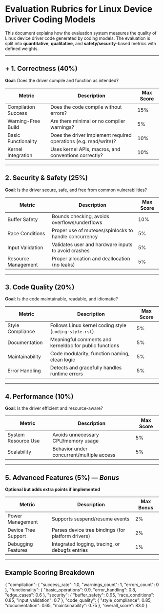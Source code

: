 #  Evaluation Rubrics for Linux Device Driver Coding Models

This document explains how the evaluation system measures the quality of Linux device driver code generated by coding models. The evaluation is split into **quantitative**, **qualitative**, and **safety/security**-based metrics with defined weights.

---

## + 1. Correctness (40%)

**Goal**: Does the driver compile and function as intended?

| Metric                | Description                                                  | Max Score |
|----------------------|--------------------------------------------------------------|-----------|
| Compilation Success  | Does the code compile without errors?                        | 15%       |
| Warning-Free Build   | Are there minimal or no compiler warnings?                   | 5%        |
| Basic Functionality  | Does the driver implement required operations (e.g. read/write)? | 10%   |
| Kernel Integration   | Uses kernel APIs, macros, and conventions correctly?          | 10%       |

---

##  2. Security & Safety (25%)

**Goal**: Is the driver secure, safe, and free from common vulnerabilities?

| Metric               | Description                                                   | Max Score |
|---------------------|---------------------------------------------------------------|-----------|
| Buffer Safety        | Bounds checking, avoids overflows/underflows                 | 10%       |
| Race Conditions      | Proper use of mutexes/spinlocks to handle concurrency        | 5%        |
| Input Validation     | Validates user and hardware inputs to avoid crashes          | 5%        |
| Resource Management  | Proper allocation and deallocation (no leaks)                | 5%        |

---

##  3. Code Quality (20%)

**Goal**: Is the code maintainable, readable, and idiomatic?

| Metric              | Description                                                   | Max Score |
|--------------------|---------------------------------------------------------------|-----------|
| Style Compliance    | Follows Linux kernel coding style (`coding-style.rst`)        | 5%        |
| Documentation       | Meaningful comments and kerneldoc for public functions        | 5%        |
| Maintainability     | Code modularity, function naming, clean logic                 | 5%        |
| Error Handling      | Detects and gracefully handles runtime errors                 | 5%        |

---

##  4. Performance (10%)

**Goal**: Is the driver efficient and resource-aware?

| Metric              | Description                                                  | Max Score |
|--------------------|--------------------------------------------------------------|-----------|
| System Resource Use | Avoids unnecessary CPU/memory usage                         | 5%        |
| Scalability         | Behavior under concurrent/multiple access                   | 5%        |

---

##  5. Advanced Features (5%) — *Bonus*

**Optional but adds extra points if implemented**

| Metric              | Description                                                  | Max Bonus |
|--------------------|--------------------------------------------------------------|-----------|
| Power Management    | Supports suspend/resume events                              | 2%        |
| Device Tree Support | Parses device tree bindings (for platform drivers)          | 2%        |
| Debugging Features  | Integrated logging, tracing, or debugfs entries             | 1%        |

---

##  Example Scoring Breakdown
{
"compilation": {
"success_rate": 1.0,
"warnings_count": 1,
"errors_count": 0
},
"functionality": {
"basic_operations": 0.9,
"error_handling": 0.8,
"edge_cases": 0.6
},
"security": {
"buffer_safety": 0.95,
"race_conditions": 0.85,
"input_validation": 0.7
},
"code_quality": {
"style_compliance": 0.85,
"documentation": 0.65,
"maintainability": 0.75
},
"overall_score": 83.0
}
